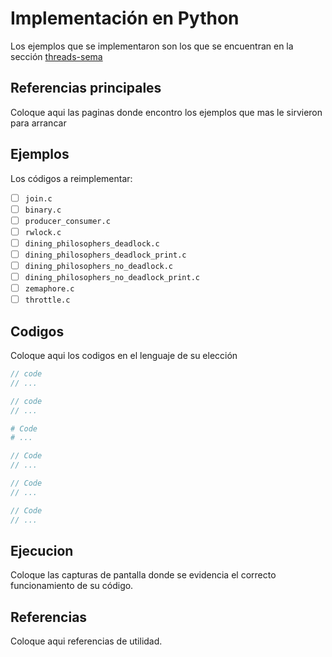 # Implementación en Python

Los ejemplos que se implementaron son los que se encuentran en la sección [threads-sema](../../threads-sema/)

## Referencias principales

Coloque aqui las paginas donde encontro los ejemplos que mas le sirvieron para arrancar

## Ejemplos

Los códigos a reimplementar:
- [ ] `join.c`
- [ ] `binary.c`
- [ ] `producer_consumer.c`
- [ ] `rwlock.c`
- [ ] `dining_philosophers_deadlock.c`
- [ ] `dining_philosophers_deadlock_print.c`
- [ ] `dining_philosophers_no_deadlock.c`
- [ ] `dining_philosophers_no_deadlock_print.c`
- [ ] `zemaphore.c`
- [ ] `throttle.c`

## Codigos

Coloque aqui los codigos en el lenguaje de su elección

```c
// code
// ...
```

```cpp
// code
// ...
```


```python
# Code
# ...
```


```java
// Code
// ...
```


```go
// Code
// ...
```

```rust
// Code
// ...
```

## Ejecucion

Coloque las capturas de pantalla donde se evidencia el correcto funcionamiento de su código. 


## Referencias

Coloque aqui referencias de utilidad.